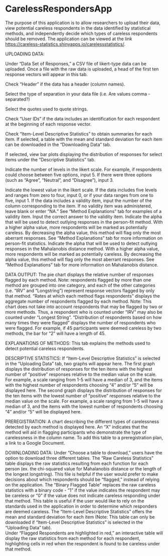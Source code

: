 # CarelessRespondersApp

The purpose of this application is to allow researchers to upload their data, view potential careless respondents in the data identified by statistical methods, and independently decide which types of careless respondents should be removed. The application can be viewed at the link https://careless-statistics.shinyapps.io/carelessstatistics/.

UPLOADING DATA:

Under “Data Set of Responses,” a CSV file of likert-type data can be uploaded. Once a file with the raw data is uploaded, a head of the first ten response vectors will appear in this tab.

Check “Header” if the data has a header (column names).

Select the type of separation in your data file (i.e. Are values comma - separated?)

Select the quotes used to quote strings.

Check “User IDs” if the data includes an identification for each respondent at the beginning of each response vector.

Check “Item-Level Descriptive Statistics” to obtain summaries for each item. If selected, a table with the mean and standard deviation for each item can be downloaded in the “Downloading Data” tab.

If selected, view bar plots displaying the distribution of responses for select items under the “Descriptive Statistics” tab.

Indicate the number of levels in the likert scale. For example, if respondents could choose between five options, input 5. If there were three options (such as “Agree”, “Neutral”, and “Disagree”), input 3.

Indicate the lowest value in the likert scale. If the data includes five levels and ranges from zero to four, input 0, or if your data ranges from one to five, input 1.
If the data includes a validity item, input the number of the column corresponding to the item. If no validity item was administered, leave blank or enter “NA.” See “Method Explanations” tab for examples of a validity item.
Input the correct answer to the validity item.
Indicate the alpha that will be used to detect outlying responses in the person-fit method. With a higher alpha value, more respondents will be marked as potentially careless. By decreasing the alpha value, this method will flag only the most aberrant responses. See “Method Explanations” tab for more information on person-fit statistics.
Indicate the alpha that will be used to detect outlying responses in the Mahalanobis distance method. With a higher alpha value, more respondents will be marked as potentially careless. By decreasing the alpha value, this method will flag only the most aberrant responses.  See “Method Explanations” tab for more information on Mahalanobis distance.

DATA OUTPUT:
The pie chart displays the relative number of responses flagged by each method. Note: respondents flagged by more than one method are grouped into one category, and each of the other categories (i.e. “IRV” and “Longstring”) represent response vectors flagged by only that method.
“Rates at which each method flags respondents” displays the aggregate number of respondents flagged by each method. Note: This chart does not take into account respondents that may be flagged by two or more methods. Thus, a respondent who is counted under “IRV” may also be counted under “Longest String”. 
“Distribution of respondents based on how many times they were flagged” displays the number of respondents who were flagged. For example, if 45 participants were deemed careless by two methods, the bar for “2” will have a length of 45.

EXPLANATIONS OF METHODS:
This tab explains the methods used to detect potential careless respondents.

DESCRIPTIVE STATISTICS:
If “Item-Level Descriptive Statistics” is selected in the “Uploading Data” tab, two graphs will appear here. 
The first graph displays the distribution of responses for the ten items with the highest number of “positive” responses relative to the median value on the scale. For example, a scale ranging from 1-5 will have a median of 3, and the items with the highest number of respondents choosing “4” and/or “5” will be displayed here. 
The second graph displays the distribution of responses for the ten items with the lowest number of “positive” responses relative to the median value on the scale. For example, a scale ranging from 1-5 will have a median of 3, and the items with the lowest number of respondents choosing “4” and/or “5” will be displayed here. 

PREREGISTRATION:
A chart describing the different types of carelessness detected by each method is displayed here. An “X” indicates that the method will aid in flagging participants who demonstrate the type of carelessness in the column name. 
To add this table to a preregistration plan, a link to a Google Document. 

DOWNLOADING DATA:
Under “Choose a table to download,” users have the option to download three different tables.
The “Raw Careless Statistics” table displays the raw statistics resulting from each function for each person (ex. the chi-squared value for Mahalanobis distance or the length of the longest longstring). This file is helpful if the user would prefer to make decisions about which respondents should be “flagged,” instead of relying on the application.
The “Binary Flagged Table” replaces the raw careless statistics with a binary code - “1” if the value indicates the respondent may be careless or “0” if the value does not indicate careless responding under that method. This table is useful if the user would like to rely on the standards used in the application in order to determine which responders are deemed careless.
The “Item-Level Descriptive Statistics” offers the mean and standard deviation for each item (Note: This table can only be downloaded if “Item-Level Descriptive Statistics” is selected in the “Uploading Data” tab).  
Under “Flagged Respondents are highlighted in red,” an interactive table will display the raw statistics from each method for each respondent, highlighting cells in red when the respondent is found to be careless under that method. 
